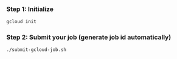 ### Step 1: Initialize
```bash
gcloud init
```
### Step 2: Submit your job (generate job id automatically)
```bash
./submit-gcloud-job.sh
```
